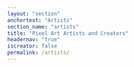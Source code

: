 ```yaml
---
layout: "section"
anchortext: "Artists"
section_name: "artists"
title: "Pixel Art Artists and Creators"
headernav: "true"
iscreator: false
permalink: /artists/
---
```

